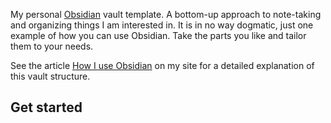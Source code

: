 My personal [Obsidian](https://obsidian.md/) vault template. A bottom-up approach to note-taking and organizing things I am interested in. It is in no way dogmatic, just one example of how you can use Obsidian. Take the parts you like and tailor them to your needs.

See the article [How I use Obsidian](https://stephango.com/vault) on my site for a detailed explanation of this vault structure.

## Get started
